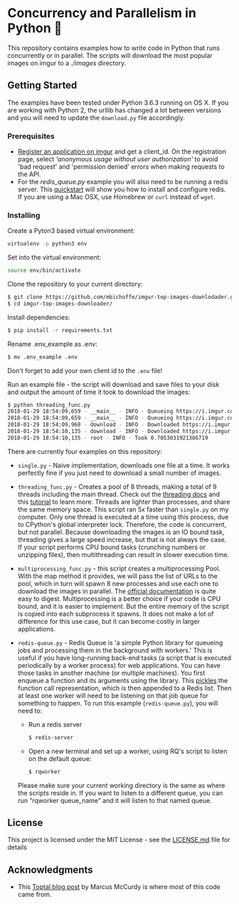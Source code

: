 # Concurrency and Parallelism in Python 🐍
This repository contains examples how to write code in Python that runs concurrently or in parallel. 
The scripts will download the most popular images on imgur to a _./images_ directory.

## Getting Started

The examples have been tested under Python 3.6.3 running on OS X.
If you are working with Python 2, the urllib has changed a lot between versions and you will need to update the `download.py` file accordingly. 

### Prerequisites
- [Register an application on imgur](https://api.imgur.com/oauth2/addclient) and get a client_id. On the registration page, select _'anonymous usage without user authorization'_ to avoid 'bad request' and 'permission denied' errors when making requests to the API.
- For the _redis_queue.py_ example you will also need to be running a redis server.  This [quickstart](https://redis.io/topics/quickstart) will show you how to install and configure redis.  If you are using a Mac OSX, use Homebrew or `curl` instead of `wget`.

### Installing
Create a Pyton3 based virtual environment:
```sh
virtualenv -p python3 env
```
Set into the virtual environment:
```sh
source env/bin/activate
```
Clone the repository to your current directory:
```sh
$ git clone https://github.com/mbichoffe/imgur-top-images-downlodader.git
$ cd imgur-top-images-downloader/
```
Install dependencies:
```sh
$ pip install -r requirements.txt
```
Rename .env_example as .env:
```sh
$ mv .env_example .env
```
Don't forget to add your own client id to the `.env` file!

Run an example file - the script will download and save files to your disk and output the amount of time it took to download the images: 
```sh
$ python threading_func.py 
2018-01-29 18:54:09,659 - __main__ - INFO - Queueing https://i.imgur.com/OK1mkCJ.png
2018-01-29 18:54:09,659 - __main__ - INFO - Queueing https://i.imgur.com/G6lVMQW.png
2018-01-29 18:54:09,968 - download - INFO - Downloaded https://i.imgur.com/G6lVMQW.png
2018-01-29 18:54:10,135 - download - INFO - Downloaded https://i.imgur.com/OK1mkCJ.png
2018-01-29 18:54:10,135 - root - INFO - Took 0.7053031921386719
```
There are currently four examples on this repository:
* `single.py` - Naive implementation, downloads one file at a time. It works perfectly fine if you just need to download a small number of images.

* `threading_func.py` - Creates a pool of 8 threads, making a total of 9 threads including the main thread. 
    Check out the [threading docs](https://docs.python.org/3/library/threading.html) and this [tutorial](https://pythonprogramming.net/threading-tutorial-python/) to learn more.
Threads are lighter than processes, and share the same memory space. This script ran 5x faster than `single.py` on my computer.
Only one thread is executed at a time using this process, due to CPython's global interpreter lock. Therefore, the code is concurrent, but not parallel. 
Because downloading the images is an IO bound task, threading gives a large speed increase, but that is not always the case. If your script performs CPU bound tasks (crunching numbers or unzipping files), then multithreading can result in slower execution time.

* `multiprocessing_func.py` - this script creates a multiprocessing Pool. With the map method it provides, we will pass the list of URLs to the pool, which in turn will spawn 8 new processes and use each one to download the images in parallel. The [official documentation](https://docs.python.org/2/library/multiprocessing.html) is quite easy to digest.
Multiprocessing is a better choice if your code is CPU bound, and it is easier to implement. But the entire memory of the script is copied into each subprocess it spawns. It does not make a lot of difference for this use case, but it can become costly in larger applications.

* `redis-queue.py` - Redis Queue is 'a simple Python library for queueing jobs and processing them in the background with workers.' 
This is useful if you have long-running back-end tasks (a script that is executed periodically by a worker process) for web applications. You can have those tasks in another machine (or multiple machines).
You first enqueue a function and its arguments using the library. This [pickles](https://docs.python.org/3.4/library/pickle.html) the function call representation, which is then appended to a Redis list. 
Then at least one worker will need to be listening on that job queue for something to happen. 
To run this example (`redis-queue.py`), you will need to:
    - Run a redis server 
        ```sh
        $ redis-server
        ```
    - Open a new terminal and set up a worker, using RQ's script to listen on the default queue:
        ```sh
        $ rqworker
        ```
    Please make sure your current working directory is the same as where the scripts reside in. If you want to listen to a different queue, you can run “rqworker queue_name” and it will listen to that named queue. 

## License

This project is licensed under the MIT License - see the [LICENSE.md](LICENSE.md) file for details

## Acknowledgments

* This [Toptal blog post](http://www.toptal.com/python/beginners-guide-to-concurrency-and-parallelism-in-python) by Marcus McCurdy is where most of this code came from. 